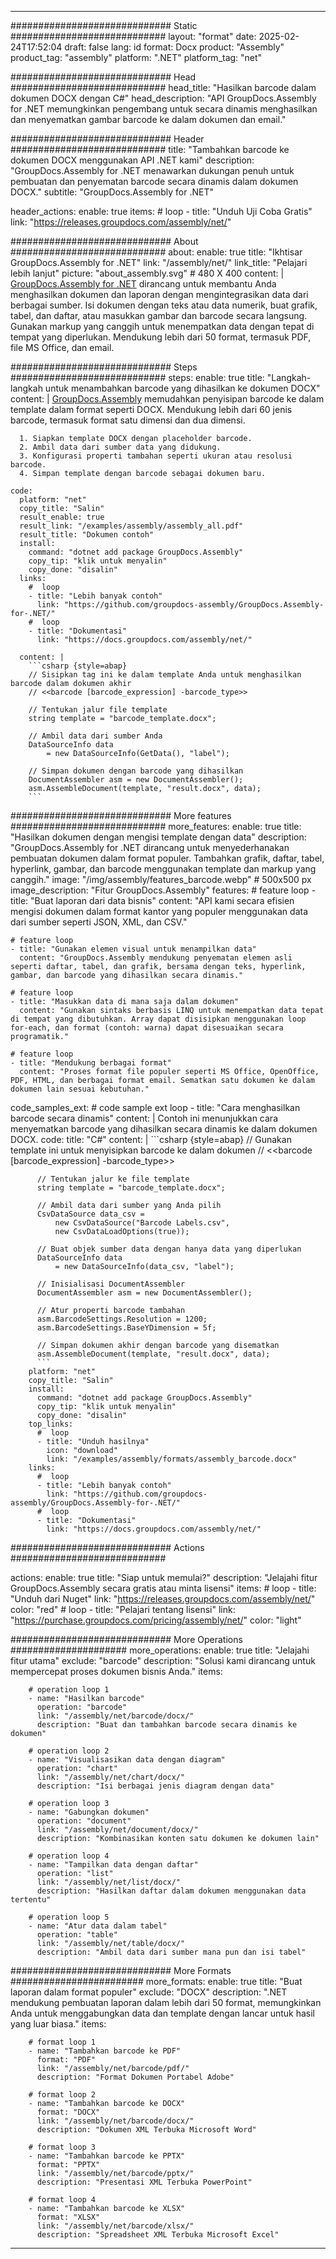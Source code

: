 



---
############################# Static ############################
layout: "format"
date:  2025-02-24T17:52:04
draft: false
lang: id
format: Docx
product: "Assembly"
product_tag: "assembly"
platform: ".NET"
platform_tag: "net"

############################# Head ############################
head_title: "Hasilkan barcode dalam dokumen DOCX dengan C#"
head_description: "API GroupDocs.Assembly for .NET memungkinkan pengembang untuk secara dinamis menghasilkan dan menyematkan gambar barcode ke dalam dokumen dan email."

############################# Header ############################
title: "Tambahkan barcode ke dokumen DOCX menggunakan API .NET kami" 
description: "GroupDocs.Assembly for .NET menawarkan dukungan penuh untuk pembuatan dan penyematan barcode secara dinamis dalam dokumen DOCX."
subtitle: "GroupDocs.Assembly for .NET" 

header_actions:
  enable: true
  items:
    #  loop
    - title: "Unduh Uji Coba Gratis"
      link: "https://releases.groupdocs.com/assembly/net/"
      
############################# About ############################
about:
    enable: true
    title: "Ikhtisar GroupDocs.Assembly for .NET"
    link: "/assembly/net/"
    link_title: "Pelajari lebih lanjut"
    picture: "about_assembly.svg" # 480 X 400
    content: |
       [GroupDocs.Assembly for .NET](/assembly/net/) dirancang untuk membantu Anda menghasilkan dokumen dan laporan dengan mengintegrasikan data dari berbagai sumber. Isi dokumen dengan teks atau data numerik, buat grafik, tabel, dan daftar, atau masukkan gambar dan barcode secara langsung. Gunakan markup yang canggih untuk menempatkan data dengan tepat di tempat yang diperlukan. Mendukung lebih dari 50 format, termasuk PDF, file MS Office, dan email.

############################# Steps ############################
steps:
    enable: true
    title: "Langkah-langkah untuk menambahkan barcode yang dihasilkan ke dokumen DOCX"
    content: |
      [GroupDocs.Assembly](/assembly/net/) memudahkan penyisipan barcode ke dalam template dalam format seperti DOCX. Mendukung lebih dari 60 jenis barcode, termasuk format satu dimensi dan dua dimensi.
      
      1. Siapkan template DOCX dengan placeholder barcode.
      2. Ambil data dari sumber data yang didukung.
      3. Konfigurasi properti tambahan seperti ukuran atau resolusi barcode.
      4. Simpan template dengan barcode sebagai dokumen baru.
   
    code:
      platform: "net"
      copy_title: "Salin"
      result_enable: true
      result_link: "/examples/assembly/assembly_all.pdf"
      result_title: "Dokumen contoh"
      install:
        command: "dotnet add package GroupDocs.Assembly"
        copy_tip: "klik untuk menyalin"
        copy_done: "disalin"
      links:
        #  loop
        - title: "Lebih banyak contoh"
          link: "https://github.com/groupdocs-assembly/GroupDocs.Assembly-for-.NET/"
        #  loop
        - title: "Dokumentasi"
          link: "https://docs.groupdocs.com/assembly/net/"
          
      content: |
        ```csharp {style=abap}
        // Sisipkan tag ini ke dalam template Anda untuk menghasilkan barcode dalam dokumen akhir
        // <<barcode [barcode_expression] -barcode_type>>

        // Tentukan jalur file template
        string template = "barcode_template.docx";

        // Ambil data dari sumber Anda
        DataSourceInfo data 
            = new DataSourceInfo(GetData(), "label");

        // Simpan dokumen dengan barcode yang dihasilkan
        DocumentAssembler asm = new DocumentAssembler();
        asm.AssembleDocument(template, "result.docx", data);
        ```            

############################# More features ############################
more_features:
  enable: true
  title: "Hasilkan dokumen dengan mengisi template dengan data"
  description: "GroupDocs.Assembly for .NET dirancang untuk menyederhanakan pembuatan dokumen dalam format populer. Tambahkan grafik, daftar, tabel, hyperlink, gambar, dan barcode menggunakan template dan markup yang canggih."
  image: "/img/assembly/features_barcode.webp" # 500x500 px
  image_description: "Fitur GroupDocs.Assembly"
  features:
    # feature loop
    - title: "Buat laporan dari data bisnis"
      content: "API kami secara efisien mengisi dokumen dalam format kantor yang populer menggunakan data dari sumber seperti JSON, XML, dan CSV."

    # feature loop
    - title: "Gunakan elemen visual untuk menampilkan data"
      content: "GroupDocs.Assembly mendukung penyematan elemen asli seperti daftar, tabel, dan grafik, bersama dengan teks, hyperlink, gambar, dan barcode yang dihasilkan secara dinamis."

    # feature loop
    - title: "Masukkan data di mana saja dalam dokumen"
      content: "Gunakan sintaks berbasis LINQ untuk menempatkan data tepat di tempat yang dibutuhkan. Array dapat disisipkan menggunakan loop for-each, dan format (contoh: warna) dapat disesuaikan secara programatik."

    # feature loop
    - title: "Mendukung berbagai format"
      content: "Proses format file populer seperti MS Office, OpenOffice, PDF, HTML, dan berbagai format email. Sematkan satu dokumen ke dalam dokumen lain sesuai kebutuhan."
      
  code_samples_ext:
    # code sample ext loop
    - title: "Cara menghasilkan barcode secara dinamis"
      content: |
        Contoh ini menunjukkan cara menyematkan barcode yang dihasilkan secara dinamis ke dalam dokumen DOCX.
      code:
        title: "C#"
        content: |
          ```csharp {style=abap}
          // Gunakan template ini untuk menyisipkan barcode ke dalam dokumen
          // <<barcode [barcode_expression] -barcode_type>>

          // Tentukan jalur ke file template
          string template = "barcode_template.docx";

          // Ambil data dari sumber yang Anda pilih
          CsvDataSource data_csv =
              new CsvDataSource("Barcode Labels.csv", 
              new CsvDataLoadOptions(true));

          // Buat objek sumber data dengan hanya data yang diperlukan
          DataSourceInfo data 
              = new DataSourceInfo(data_csv, "label");

          // Inisialisasi DocumentAssembler
          DocumentAssembler asm = new DocumentAssembler();

          // Atur properti barcode tambahan
          asm.BarcodeSettings.Resolution = 1200;
          asm.BarcodeSettings.BaseYDimension = 5f;

          // Simpan dokumen akhir dengan barcode yang disematkan
          asm.AssembleDocument(template, "result.docx", data);
          ```
        platform: "net"
        copy_title: "Salin"
        install:
          command: "dotnet add package GroupDocs.Assembly"
          copy_tip: "klik untuk menyalin"
          copy_done: "disalin"
        top_links:
          #  loop
          - title: "Unduh hasilnya"
            icon: "download"
            link: "/examples/assembly/formats/assembly_barcode.docx"
        links:
          #  loop
          - title: "Lebih banyak contoh"
            link: "https://github.com/groupdocs-assembly/GroupDocs.Assembly-for-.NET/"
          #  loop
          - title: "Dokumentasi"
            link: "https://docs.groupdocs.com/assembly/net/"
            

            


############################# Actions ############################

actions:
  enable: true
  title: "Siap untuk memulai?"
  description: "Jelajahi fitur GroupDocs.Assembly secara gratis atau minta lisensi"
  items:
    #  loop
    - title: "Unduh dari Nuget"
      link: "https://releases.groupdocs.com/assembly/net/"
      color: "red"
        #  loop
    - title: "Pelajari tentang lisensi"
      link: "https://purchase.groupdocs.com/pricing/assembly/net/"
      color: "light"


############################# More Operations #####################
more_operations:
    enable: true
    title: "Jelajahi fitur utama"
    exclude: "barcode"
    description: "Solusi kami dirancang untuk mempercepat proses dokumen bisnis Anda."
    items: 
          
        # operation loop 1
        - name: "Hasilkan barcode"
          operation: "barcode"
          link: "/assembly/net/barcode/docx/"
          description: "Buat dan tambahkan barcode secara dinamis ke dokumen"

        # operation loop 2
        - name: "Visualisasikan data dengan diagram"
          operation: "chart"
          link: "/assembly/net/chart/docx/"
          description: "Isi berbagai jenis diagram dengan data"

        # operation loop 3
        - name: "Gabungkan dokumen"
          operation: "document"
          link: "/assembly/net/document/docx/"
          description: "Kombinasikan konten satu dokumen ke dokumen lain"

        # operation loop 4
        - name: "Tampilkan data dengan daftar"
          operation: "list"
          link: "/assembly/net/list/docx/"
          description: "Hasilkan daftar dalam dokumen menggunakan data tertentu"

        # operation loop 5
        - name: "Atur data dalam tabel"
          operation: "table"
          link: "/assembly/net/table/docx/"
          description: "Ambil data dari sumber mana pun dan isi tabel"
         
          
############################# More Formats ########################
more_formats:
    enable: true
    title: "Buat laporan dalam format populer"
    exclude: "DOCX"
    description: ".NET mendukung pembuatan laporan dalam lebih dari 50 format, memungkinkan Anda untuk menggabungkan data dan template dengan lancar untuk hasil yang luar biasa."
    items: 
          
        # format loop 1
        - name: "Tambahkan barcode ke PDF"
          format: "PDF"
          link: "/assembly/net/barcode/pdf/"
          description: "Format Dokumen Portabel Adobe"
          
        # format loop 2
        - name: "Tambahkan barcode ke DOCX"
          format: "DOCX"
          link: "/assembly/net/barcode/docx/"
          description: "Dokumen XML Terbuka Microsoft Word"
          
        # format loop 3
        - name: "Tambahkan barcode ke PPTX"
          format: "PPTX"
          link: "/assembly/net/barcode/pptx/"
          description: "Presentasi XML Terbuka PowerPoint"
          
        # format loop 4
        - name: "Tambahkan barcode ke XLSX"
          format: "XLSX"
          link: "/assembly/net/barcode/xlsx/"
          description: "Spreadsheet XML Terbuka Microsoft Excel"


          

---